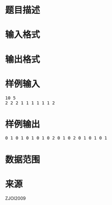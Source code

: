 

# 题目描述



# 输入格式



# 输出格式



# 样例输入


<pre>10 5
2 2 2 1 1 1 1 1 1 2
</pre>

# 样例输出


<pre>0 1 0 1 0 1 0 1 0 2 0 1 0 2 0 1 0 1 0 1
</pre>

# 数据范围



# 来源


<p>
ZJOI2009
</p>
